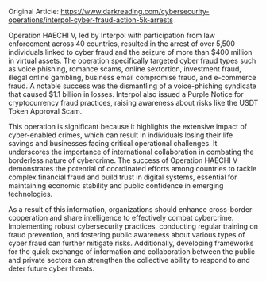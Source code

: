 Original Article: https://www.darkreading.com/cybersecurity-operations/interpol-cyber-fraud-action-5k-arrests

Operation HAECHI V, led by Interpol with participation from law enforcement across 40 countries, resulted in the arrest of over 5,500 individuals linked to cyber fraud and the seizure of more than $400 million in virtual assets. The operation specifically targeted cyber fraud types such as voice phishing, romance scams, online sextortion, investment fraud, illegal online gambling, business email compromise fraud, and e-commerce fraud. A notable success was the dismantling of a voice-phishing syndicate that caused $1.1 billion in losses. Interpol also issued a Purple Notice for cryptocurrency fraud practices, raising awareness about risks like the USDT Token Approval Scam.

This operation is significant because it highlights the extensive impact of cyber-enabled crimes, which can result in individuals losing their life savings and businesses facing critical operational challenges. It underscores the importance of international collaboration in combating the borderless nature of cybercrime. The success of Operation HAECHI V demonstrates the potential of coordinated efforts among countries to tackle complex financial fraud and build trust in digital systems, essential for maintaining economic stability and public confidence in emerging technologies.

As a result of this information, organizations should enhance cross-border cooperation and share intelligence to effectively combat cybercrime. Implementing robust cybersecurity practices, conducting regular training on fraud prevention, and fostering public awareness about various types of cyber fraud can further mitigate risks. Additionally, developing frameworks for the quick exchange of information and collaboration between the public and private sectors can strengthen the collective ability to respond to and deter future cyber threats.